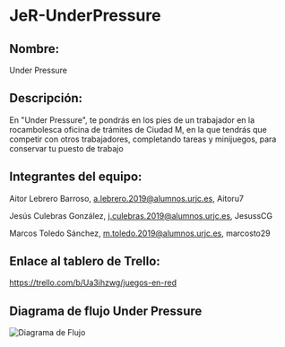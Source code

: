 # JeR-UnderPressure
## Nombre:
Under Pressure

## Descripción:
En "Under Pressure", te pondrás en los pies de un trabajador en la rocambolesca oficina de trámites de Ciudad M, en la que tendrás que competir con otros trabajadores, completando tareas y minijuegos, para conservar tu puesto de trabajo


## Integrantes del equipo:
Aitor Lebrero Barroso, a.lebrero.2019@alumnos.urjc.es, Aitoru7 

Jesús Culebras González, j.culebras.2019@alumnos.urjc.es, JesussCG

Marcos Toledo Sánchez, m.toledo.2019@alumnos.urjc.es, marcosto29

## Enlace al tablero de Trello:
https://trello.com/b/Ua3ihzwg/juegos-en-red

## Diagrama de flujo Under Pressure
![Diagrama de Flujo](/Imagenes%20archivo%20README/1-%20GDD/3-%20Interfaz/Diagrama.png)
